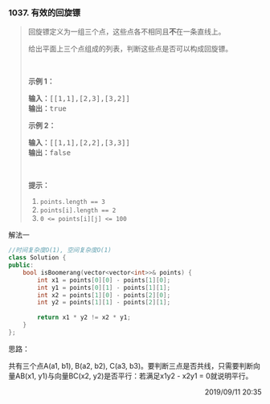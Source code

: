 ### 1037. 有效的回旋镖

> <div class="content__2ebE"><p>回旋镖定义为一组三个点，这些点各不相同且<strong>不</strong>在一条直线上。</p>
> 
> <p>给出平面上三个点组成的列表，判断这些点是否可以构成回旋镖。</p>
> 
> <p>&nbsp;</p>
> 
> <p><strong>示例 1：</strong></p>
> 
> <pre><strong>输入：</strong>[[1,1],[2,3],[3,2]]
> <strong>输出：</strong>true
> </pre>
> 
> <p><strong>示例 2：</strong></p>
> 
> <pre><strong>输入：</strong>[[1,1],[2,2],[3,3]]
> <strong>输出：</strong>false</pre>
> 
> <p>&nbsp;</p>
> 
> <p><strong>提示：</strong></p>
> 
> <ol>
> 	<li><code>points.length == 3</code></li>
> 	<li><code>points[i].length == 2</code></li>
> 	<li><code>0 &lt;= points[i][j] &lt;= 100</code></li>
> </ol>
> </div>

解法一
```cpp
//时间复杂度O(1), 空间复杂度O(1)
class Solution {
public:
    bool isBoomerang(vector<vector<int>>& points) {
        int x1 = points[0][0] - points[1][0];
        int y1 = points[0][1] - points[1][1];
        int x2 = points[1][0] - points[2][0];
        int y2 = points[1][1] - points[2][1];
        
        return x1 * y2 != x2 * y1;
    }
};
```
思路：

共有三个点A(a1, b1), B(a2, b2), C(a3, b3)。要判断三点是否共线，只需要判断向量AB(x1, y1)与向量BC(x2, y2)是否平行：若满足x1y2 - x2y1 = 0就说明平行。

<div style="text-align: right"> 2019/09/11 20:35 </div>